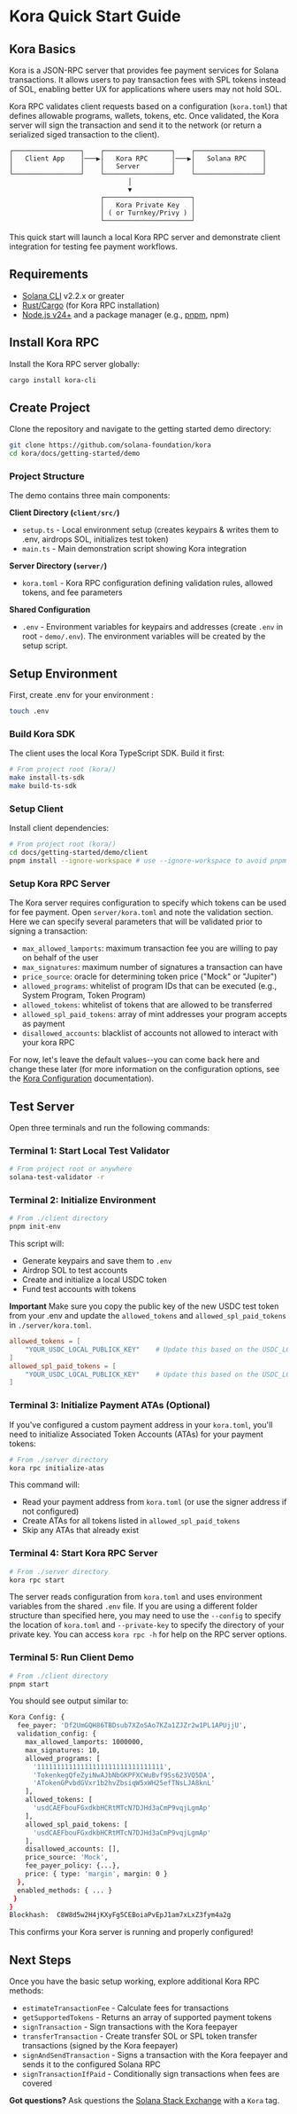 # Kora Quick Start Guide

## Kora Basics

Kora is a JSON-RPC server that provides fee payment services for Solana transactions. It allows users to pay transaction fees with SPL tokens instead of SOL, enabling better UX for applications where users may not hold SOL.

Kora RPC validates client requests based on a configuration (`kora.toml`) that defines allowable programs, wallets, tokens, etc. Once validated, the Kora server will sign the transaction and send it to the network (or return a serialized siged transaction to the client).

```
┌─────────────────┐    ┌─────────────────┐    ┌─────────────────┐
│   Client App    │───▶│   Kora RPC      │───▶│   Solana RPC    │
│                 │    │   Server        │    │                 │
└─────────────────┘    └─────────────────┘    └─────────────────┘
                              │
                              ▼
                       ┌──────────────────────┐
                       │   Kora Private Key   │
                       │ ( or Turnkey/Privy ) │
                       └──────────────────────┘
```

This quick start will launch a local Kora RPC server and demonstrate client integration for testing fee payment workflows.

## Requirements

- [Solana CLI](https://solana.com/docs/intro/installation) v2.2.x or greater
- [Rust/Cargo](https://doc.rust-lang.org/cargo/getting-started/installation.html) (for Kora RPC installation)
- [Node.js v24+](https://nodejs.org/en/download) and a package manager (e.g., [pnpm](https://pnpm.io/), npm)

## Install Kora RPC

Install the Kora RPC server globally:

```bash
cargo install kora-cli
```

## Create Project

Clone the repository and navigate to the getting started demo directory:

```bash
git clone https://github.com/solana-foundation/kora
cd kora/docs/getting-started/demo
```

### Project Structure

The demo contains three main components:

**Client Directory (`client/src/`)**
- `setup.ts` - Local environment setup (creates keypairs & writes them to .env, airdrops SOL, initializes test token)
- `main.ts` - Main demonstration script showing Kora integration

**Server Directory (`server/`)**
- `kora.toml` - Kora RPC configuration defining validation rules, allowed tokens, and fee parameters

**Shared Configuration**
- `.env` - Environment variables for keypairs and addresses (create `.env` in root - `demo/.env`). The environment variables will be created by the setup script.

## Setup Environment

First, create .env for your environment :

```bash
touch .env
```

### Build Kora SDK

The client uses the local Kora TypeScript SDK. Build it first:

```bash
# From project root (kora/)
make install-ts-sdk
make build-ts-sdk
```

### Setup Client

Install client dependencies:

```bash
# From project root (kora/)
cd docs/getting-started/demo/client
pnpm install --ignore-workspace # use --ignore-workspace to avoid pnpm workspace conflicts
```
### Setup Kora RPC Server

The Kora server requires configuration to specify which tokens can be used for fee payment. Open `server/kora.toml` and note the validation section. Here we can specify several parameters that will be validated prior to signing a transaction:

- `max_allowed_lamports`: maximum transaction fee you are willing to pay on behalf of the user
- `max_signatures`: maximum number of signatures a transaction can have
- `price_source`: oracle for determining token price ("Mock" or "Jupiter")
- `allowed_programs`: whitelist of program IDs that can be executed (e.g., System Program, Token Program)
- `allowed_tokens`: whitelist of tokens that are allowed to be transferred
- `allowed_spl_paid_tokens`: array of mint addresses your program accepts as payment
- `disallowed_accounts`: blacklist of accounts not allowed to interact with your kora RPC

For now, let's leave the default values--you can come back here and change these later (for more information on the configuration options, see the [Kora Configuration](../operators/CONFIGURATION.md) documentation). 

## Test Server

Open three terminals and run the following commands:

### Terminal 1: Start Local Test Validator
```bash
# From project root or anywhere
solana-test-validator -r
```

### Terminal 2: Initialize Environment
```bash
# From ./client directory
pnpm init-env
```

This script will:
- Generate keypairs and save them to `.env`
- Airdrop SOL to test accounts
- Create and initialize a local USDC token
- Fund test accounts with tokens

**Important** Make sure you copy the public key of the new USDC test token from your .env and update the `allowed_tokens` and `allowed_spl_paid_tokens` in `./server/kora.toml`.

```toml
allowed_tokens = [
    "YOUR_USDC_LOCAL_PUBLICK_KEY"    # Update this based on the USDC_LOCAL_KEY public key comment in your .env
]
allowed_spl_paid_tokens = [
    "YOUR_USDC_LOCAL_PUBLICK_KEY"    # Update this based on the USDC_LOCAL_KEY public key comment in your .env
] 
```

### Terminal 3: Initialize Payment ATAs (Optional)
<!-- TODO UPDATE LANGUAGE AFTER DETERMINING INITIALIZE-ATAS FOR ALL SIGNERS-->
If you've configured a custom payment address in your `kora.toml`, you'll need to initialize Associated Token Accounts (ATAs) for your payment tokens:

```bash
# From ./server directory
kora rpc initialize-atas
```

This command will:
- Read your payment address from `kora.toml` (or use the signer address if not configured)
- Create ATAs for all tokens listed in `allowed_spl_paid_tokens`
- Skip any ATAs that already exist

### Terminal 4: Start Kora RPC Server
```bash
# From ./server directory
kora rpc start
```

The server reads configuration from `kora.toml` and uses environment variables from the shared `.env` file. If you are using a different folder structure than specified here, you may need to use the `--config` to specify the location of `kora.toml` and `--private-key` to specify the directory of your private key. You can access `kora rpc -h` for help on the RPC server options.

### Terminal 5: Run Client Demo
```bash
# From ./client directory
pnpm start
```

You should see output similar to:

```bash
Kora Config: {
  fee_payer: 'Df2UmGQH86TBDsub7XZoSAo7KZa1ZJZr2w1PL1APUjjU',
  validation_config: {
    max_allowed_lamports: 1000000,
    max_signatures: 10,
    allowed_programs: [
      '11111111111111111111111111111111',
      'TokenkegQfeZyiNwAJbNbGKPFXCWuBvf9Ss623VQ5DA',
      'ATokenGPvbdGVxr1b2hvZbsiqW5xWH25efTNsLJA8knL'
    ],
    allowed_tokens: [
      'usdCAEFbouFGxdkbHCRtMTcN7DJHd3aCmP9vqjLgmAp' 
    ],
    allowed_spl_paid_tokens: [
      'usdCAEFbouFGxdkbHCRtMTcN7DJHd3aCmP9vqjLgmAp' 
    ],
    disallowed_accounts: [],
    price_source: 'Mock',
    fee_payer_policy: {...},
    price: { type: 'margin', margin: 0 }
  },
  enabled_methods: { ... }
 }
}
Blockhash:  C8W8d5w2H4jKXyFg5CEBoiaPvEpJ1am7xLxZ3fym4a2g
```

This confirms your Kora server is running and properly configured!

## Next Steps

Once you have the basic setup working, explore additional Kora RPC methods:

- `estimateTransactionFee` - Calculate fees for transactions
- `getSupportedTokens` - Returns an array of supported payment tokens
- `signTransaction` - Sign transactions with the Kora feepayer
- `transferTransaction` - Create transfer SOL or SPL token transfer transactions (signed by the Kora feepayer)
- `signAndSendTransaction` - Signs a transaction with the Kora feepayer and sends it to the configured Solana RPC
- `signTransactionIfPaid` - Conditionally sign transactions when fees are covered

**Got questions?** Ask questions the [Solana Stack Exchange](https://solana.stackexchange.com/) with a `Kora` tag.